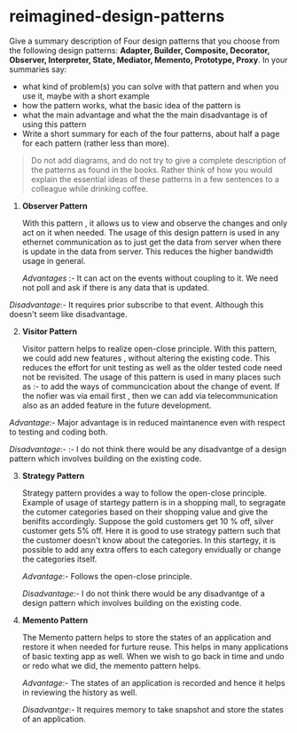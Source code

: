 # reimagined-design-patterns

Give a summary description of Four design patterns that you choose from the following design patterns: **Adapter,  Builder, Composite, Decorator, Observer, Interpreter, State, Mediator, Memento, Prototype, Proxy**. In your summaries say:

- what kind of problem(s) you can solve with that pattern and when you use it, maybe with a short example
- how the pattern works, what the basic idea of the pattern is
- what the main advantage and what the the main disadvantage is of using this pattern
- Write a short summary for each of the four patterns, about half a page for each pattern (rather less than more). 

> Do not add diagrams, and do not try to give a complete description of the patterns as found in the books. Rather think of how you would explain the essential ideas of these patterns in a few sentences to a colleague while drinking coffee.


1. **Observer Pattern**

   With this pattern , it allows us to view and observe the changes and only act on it when needed. The usage of this design pattern is used in any ethernet communication as to just get the data from server when there is update in the data from server. This reduces the higher bandwidth usage in general.  
   
   _Advantages_ :- It can act on the events without coupling to it. We need not poll and ask if there is any data that is updated. 
   
  _Disadvantage_:- It requires prior subscribe to that event. Although this doesn't seem like disadvantage.
   
 2. **Visitor Pattern**
 
    Visitor pattern helps to realize open-close principle. With this pattern, we could add new features , without altering the existing code. This reduces the effort for unit testing as well as the older tested code need not be revisited. The usage of this pattern is used in many places such as :- to add the ways of communcication about the change of event. If the nofier was via email first , then we can add via telecommunication also as an added feature in the future development.
    
   _Advantage_:- Major advantage is in reduced maintanence even with respect to testing and coding both.
   
   _Disadvantage_:- :- I do not think there would be any disadvantge of a design pattern which involves building on the existing code.
    
    
 3. **Strategy Pattern**
 
    Strategy pattern provides a way to follow the open-close principle. Example of usage of startegy pattern is in a shopping mall, to segragate the cutomer categories based on their shopping value and give the benifits accordingly. Suppose the gold customers get 10 % off, silver customer gets 5% off. Here it is good to use strategy pattern such that the customer doesn't know about the categories. In this startegy, it is possible to add any extra offers to each category envidually or change the categories itself.
    
    _Advantage_:- Follows the open-close principle.
    
    _Disadvantage_:- I do not think there would be any disadvantge of a design pattern which involves building on the existing code.
    
  4. **Memento Pattern**
  
     The Memento pattern helps to store the states of an application and restore it when needed for furture reuse. This helps in many applications of basic texting app as well. When we wish to go back in time and undo or redo what we did, the memento pattern helps.
     
     _Advantage_:- The states of an application is recorded and hence it helps in reviewing the history as well.
     
     _Disadvantge_:- It requires memory to take snapshot and store the states of an application.
